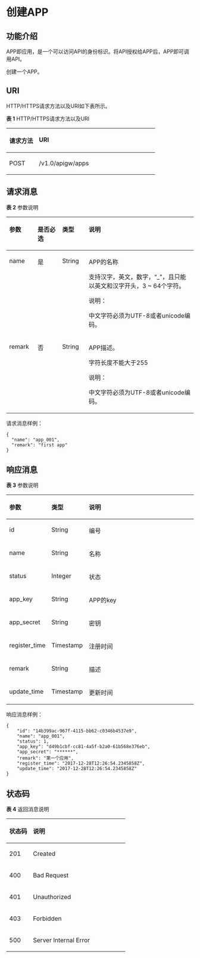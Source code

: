 # 创建APP<a name="apig-zh-api-180713036"></a>

## 功能介绍<a name="section61362801"></a>

APP即应用，是一个可以访问API的身份标识。将API授权给APP后，APP即可调用API。

创建一个APP。

## URI<a name="section15394303"></a>

HTTP/HTTPS请求方法以及URI如下表所示。

**表 1**  HTTP/HTTPS请求方法以及URI

<a name="table66835314"></a>
<table><thead align="left"><tr id="row49580837"><th class="cellrowborder" valign="top" width="20%" id="mcps1.2.3.1.1"><p id="p56624893"><a name="p56624893"></a><a name="p56624893"></a>请求方法</p>
</th>
<th class="cellrowborder" valign="top" width="80%" id="mcps1.2.3.1.2"><p id="p23213605"><a name="p23213605"></a><a name="p23213605"></a>URI</p>
</th>
</tr>
</thead>
<tbody><tr id="row1253829"><td class="cellrowborder" valign="top" width="20%" headers="mcps1.2.3.1.1 "><p id="p34451334"><a name="p34451334"></a><a name="p34451334"></a>POST</p>
</td>
<td class="cellrowborder" valign="top" width="80%" headers="mcps1.2.3.1.2 "><p id="p39094671"><a name="p39094671"></a><a name="p39094671"></a>/v1.0/apigw/apps</p>
</td>
</tr>
</tbody>
</table>

## 请求消息<a name="section4331004"></a>

**表 2**  参数说明

<a name="table12551817"></a>
<table><thead align="left"><tr id="row63926902"><th class="cellrowborder" valign="top" width="15.15%" id="mcps1.2.5.1.1"><p id="p10696570"><a name="p10696570"></a><a name="p10696570"></a>参数</p>
</th>
<th class="cellrowborder" valign="top" width="13.13%" id="mcps1.2.5.1.2"><p id="p61115871"><a name="p61115871"></a><a name="p61115871"></a>是否必选</p>
</th>
<th class="cellrowborder" valign="top" width="14.14%" id="mcps1.2.5.1.3"><p id="p51438541"><a name="p51438541"></a><a name="p51438541"></a>类型</p>
</th>
<th class="cellrowborder" valign="top" width="57.58%" id="mcps1.2.5.1.4"><p id="p5772267"><a name="p5772267"></a><a name="p5772267"></a>说明</p>
</th>
</tr>
</thead>
<tbody><tr id="row64900449"><td class="cellrowborder" valign="top" width="15.15%" headers="mcps1.2.5.1.1 "><p id="p22445016"><a name="p22445016"></a><a name="p22445016"></a>name</p>
</td>
<td class="cellrowborder" valign="top" width="13.13%" headers="mcps1.2.5.1.2 "><p id="p6106999"><a name="p6106999"></a><a name="p6106999"></a>是</p>
</td>
<td class="cellrowborder" valign="top" width="14.14%" headers="mcps1.2.5.1.3 "><p id="p24904935"><a name="p24904935"></a><a name="p24904935"></a>String</p>
</td>
<td class="cellrowborder" valign="top" width="57.58%" headers="mcps1.2.5.1.4 "><p id="p4033872"><a name="p4033872"></a><a name="p4033872"></a>APP的名称</p>
<p id="p55011617"><a name="p55011617"></a><a name="p55011617"></a>支持汉字，英文，数字，“_”，且只能以英文和汉字开头，3 ~ 64个字符。</p>
<div class="note" id="note18685133019272"><a name="note18685133019272"></a><a name="note18685133019272"></a><span class="notetitle"> 说明： </span><div class="notebody"><p id="p1068523022711"><a name="p1068523022711"></a><a name="p1068523022711"></a>中文字符必须为UTF-8或者unicode编码。</p>
</div></div>
</td>
</tr>
<tr id="row36149089"><td class="cellrowborder" valign="top" width="15.15%" headers="mcps1.2.5.1.1 "><p id="p42395109"><a name="p42395109"></a><a name="p42395109"></a>remark</p>
</td>
<td class="cellrowborder" valign="top" width="13.13%" headers="mcps1.2.5.1.2 "><p id="p11451768"><a name="p11451768"></a><a name="p11451768"></a>否</p>
</td>
<td class="cellrowborder" valign="top" width="14.14%" headers="mcps1.2.5.1.3 "><p id="p55178053"><a name="p55178053"></a><a name="p55178053"></a>String</p>
</td>
<td class="cellrowborder" valign="top" width="57.58%" headers="mcps1.2.5.1.4 "><p id="p40237298"><a name="p40237298"></a><a name="p40237298"></a>APP描述。</p>
<p id="p6416869"><a name="p6416869"></a><a name="p6416869"></a>字符长度不能大于255</p>
<div class="note" id="note2159356132719"><a name="note2159356132719"></a><a name="note2159356132719"></a><span class="notetitle"> 说明： </span><div class="notebody"><p id="p1715911562275"><a name="p1715911562275"></a><a name="p1715911562275"></a>中文字符必须为UTF-8或者unicode编码。</p>
</div></div>
</td>
</tr>
</tbody>
</table>

请求消息样例：

```
{
  "name": "app_001",
  "remark": "first app"
}
```

## 响应消息<a name="section15267056"></a>

**表 3**  参数说明

<a name="table20910139"></a>
<table><thead align="left"><tr id="row9919741"><th class="cellrowborder" valign="top" width="20%" id="mcps1.2.4.1.1"><p id="p65301594"><a name="p65301594"></a><a name="p65301594"></a>参数</p>
</th>
<th class="cellrowborder" valign="top" width="20%" id="mcps1.2.4.1.2"><p id="p54937751"><a name="p54937751"></a><a name="p54937751"></a>类型</p>
</th>
<th class="cellrowborder" valign="top" width="60%" id="mcps1.2.4.1.3"><p id="p20772828"><a name="p20772828"></a><a name="p20772828"></a>说明</p>
</th>
</tr>
</thead>
<tbody><tr id="row4877522"><td class="cellrowborder" valign="top" width="20%" headers="mcps1.2.4.1.1 "><p id="p59535008"><a name="p59535008"></a><a name="p59535008"></a>id</p>
</td>
<td class="cellrowborder" valign="top" width="20%" headers="mcps1.2.4.1.2 "><p id="p57606383"><a name="p57606383"></a><a name="p57606383"></a>String</p>
</td>
<td class="cellrowborder" valign="top" width="60%" headers="mcps1.2.4.1.3 "><p id="p35605479"><a name="p35605479"></a><a name="p35605479"></a>编号</p>
</td>
</tr>
<tr id="row52013857"><td class="cellrowborder" valign="top" width="20%" headers="mcps1.2.4.1.1 "><p id="p52372904"><a name="p52372904"></a><a name="p52372904"></a>name</p>
</td>
<td class="cellrowborder" valign="top" width="20%" headers="mcps1.2.4.1.2 "><p id="p14346860"><a name="p14346860"></a><a name="p14346860"></a>String</p>
</td>
<td class="cellrowborder" valign="top" width="60%" headers="mcps1.2.4.1.3 "><p id="p21245012"><a name="p21245012"></a><a name="p21245012"></a>名称</p>
</td>
</tr>
<tr id="row56987385"><td class="cellrowborder" valign="top" width="20%" headers="mcps1.2.4.1.1 "><p id="p52575507"><a name="p52575507"></a><a name="p52575507"></a>status</p>
</td>
<td class="cellrowborder" valign="top" width="20%" headers="mcps1.2.4.1.2 "><p id="p30757702"><a name="p30757702"></a><a name="p30757702"></a>Integer</p>
</td>
<td class="cellrowborder" valign="top" width="60%" headers="mcps1.2.4.1.3 "><p id="p8345913"><a name="p8345913"></a><a name="p8345913"></a>状态</p>
</td>
</tr>
<tr id="row8004354"><td class="cellrowborder" valign="top" width="20%" headers="mcps1.2.4.1.1 "><p id="p44372920"><a name="p44372920"></a><a name="p44372920"></a>app_key</p>
</td>
<td class="cellrowborder" valign="top" width="20%" headers="mcps1.2.4.1.2 "><p id="p37436804"><a name="p37436804"></a><a name="p37436804"></a>String</p>
</td>
<td class="cellrowborder" valign="top" width="60%" headers="mcps1.2.4.1.3 "><p id="p12482251"><a name="p12482251"></a><a name="p12482251"></a>APP的key</p>
</td>
</tr>
<tr id="row45231401"><td class="cellrowborder" valign="top" width="20%" headers="mcps1.2.4.1.1 "><p id="p39864887"><a name="p39864887"></a><a name="p39864887"></a>app_secret</p>
</td>
<td class="cellrowborder" valign="top" width="20%" headers="mcps1.2.4.1.2 "><p id="p7830389"><a name="p7830389"></a><a name="p7830389"></a>String</p>
</td>
<td class="cellrowborder" valign="top" width="60%" headers="mcps1.2.4.1.3 "><p id="p30281739"><a name="p30281739"></a><a name="p30281739"></a>密钥</p>
</td>
</tr>
<tr id="row4100199"><td class="cellrowborder" valign="top" width="20%" headers="mcps1.2.4.1.1 "><p id="p63680693"><a name="p63680693"></a><a name="p63680693"></a>register_time</p>
</td>
<td class="cellrowborder" valign="top" width="20%" headers="mcps1.2.4.1.2 "><p id="p57862512"><a name="p57862512"></a><a name="p57862512"></a>Timestamp</p>
</td>
<td class="cellrowborder" valign="top" width="60%" headers="mcps1.2.4.1.3 "><p id="p56351871"><a name="p56351871"></a><a name="p56351871"></a>注册时间</p>
</td>
</tr>
<tr id="row37404794"><td class="cellrowborder" valign="top" width="20%" headers="mcps1.2.4.1.1 "><p id="p9889443"><a name="p9889443"></a><a name="p9889443"></a>remark</p>
</td>
<td class="cellrowborder" valign="top" width="20%" headers="mcps1.2.4.1.2 "><p id="p62847380"><a name="p62847380"></a><a name="p62847380"></a>String</p>
</td>
<td class="cellrowborder" valign="top" width="60%" headers="mcps1.2.4.1.3 "><p id="p57473014"><a name="p57473014"></a><a name="p57473014"></a>描述</p>
</td>
</tr>
<tr id="row47495080"><td class="cellrowborder" valign="top" width="20%" headers="mcps1.2.4.1.1 "><p id="p21896310"><a name="p21896310"></a><a name="p21896310"></a>update_time</p>
</td>
<td class="cellrowborder" valign="top" width="20%" headers="mcps1.2.4.1.2 "><p id="p28770696"><a name="p28770696"></a><a name="p28770696"></a>Timestamp</p>
</td>
<td class="cellrowborder" valign="top" width="60%" headers="mcps1.2.4.1.3 "><p id="p48725063"><a name="p48725063"></a><a name="p48725063"></a>更新时间</p>
</td>
</tr>
</tbody>
</table>

响应消息样例：

```
{
	"id": "14b399ac-967f-4115-bb62-c0346b4537e9",
	"name": "app_001",
	"status": 1,
	"app_key": "d49b1cbf-cc81-4a5f-b2a0-61b568e376eb",
	"app_secret": "******",
	"remark": "第一个应用",
	"register_time": "2017-12-28T12:26:54.2345858Z",
	"update_time": "2017-12-28T12:26:54.2345858Z"
}
```

## 状态码<a name="section38979041"></a>

**表 4**  返回消息说明

<a name="table665003"></a>
<table><thead align="left"><tr id="row9107269"><th class="cellrowborder" valign="top" width="20%" id="mcps1.2.3.1.1"><p id="p66600187"><a name="p66600187"></a><a name="p66600187"></a>状态码</p>
</th>
<th class="cellrowborder" valign="top" width="80%" id="mcps1.2.3.1.2"><p id="p25906037"><a name="p25906037"></a><a name="p25906037"></a>说明</p>
</th>
</tr>
</thead>
<tbody><tr id="row18014235"><td class="cellrowborder" valign="top" width="20%" headers="mcps1.2.3.1.1 "><p id="p49866967"><a name="p49866967"></a><a name="p49866967"></a>201</p>
</td>
<td class="cellrowborder" valign="top" width="80%" headers="mcps1.2.3.1.2 "><p id="p12692494"><a name="p12692494"></a><a name="p12692494"></a>Created</p>
</td>
</tr>
<tr id="row47123588"><td class="cellrowborder" valign="top" width="20%" headers="mcps1.2.3.1.1 "><p id="p58914306"><a name="p58914306"></a><a name="p58914306"></a>400</p>
</td>
<td class="cellrowborder" valign="top" width="80%" headers="mcps1.2.3.1.2 "><p id="p7329456"><a name="p7329456"></a><a name="p7329456"></a>Bad Request</p>
</td>
</tr>
<tr id="row65965104"><td class="cellrowborder" valign="top" width="20%" headers="mcps1.2.3.1.1 "><p id="p41573226"><a name="p41573226"></a><a name="p41573226"></a>401</p>
</td>
<td class="cellrowborder" valign="top" width="80%" headers="mcps1.2.3.1.2 "><p id="p9203142078"><a name="p9203142078"></a><a name="p9203142078"></a>Unauthorized</p>
</td>
</tr>
<tr id="row40784364"><td class="cellrowborder" valign="top" width="20%" headers="mcps1.2.3.1.1 "><p id="p15199212"><a name="p15199212"></a><a name="p15199212"></a>403</p>
</td>
<td class="cellrowborder" valign="top" width="80%" headers="mcps1.2.3.1.2 "><p id="p13949586"><a name="p13949586"></a><a name="p13949586"></a>Forbidden</p>
</td>
</tr>
<tr id="row7263502"><td class="cellrowborder" valign="top" width="20%" headers="mcps1.2.3.1.1 "><p id="p51472750"><a name="p51472750"></a><a name="p51472750"></a>500</p>
</td>
<td class="cellrowborder" valign="top" width="80%" headers="mcps1.2.3.1.2 "><p id="p8543194"><a name="p8543194"></a><a name="p8543194"></a>Server Internal Error</p>
</td>
</tr>
</tbody>
</table>

